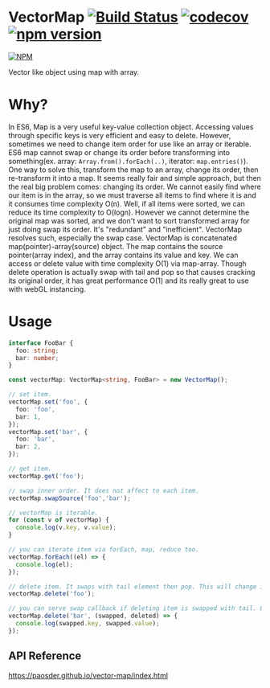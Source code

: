 # VectorMap [![Build Status](https://travis-ci.com/Paosder/vector-map.svg?branch=master)](https://travis-ci.com/Paosder/vector-map)  [![codecov](https://codecov.io/gh/Paosder/vector-map/branch/master/graph/badge.svg?token=aBRZ07TSBg)](https://codecov.io/gh/Paosder/vector-map) [![npm version](https://badge.fury.io/js/%40paosder%2Fvector-map.svg)](https://badge.fury.io/js/%40paosder%2Fvector-map)

[![NPM](https://nodei.co/npm/@paosder/vector-map.png)](https://npmjs.org/package/@paosder/vector-map)

Vector like object using map with array.
# Why?
In ES6, Map is a very useful key-value collection object.
Accessing values through specific keys is very efficient and easy to delete.
However, sometimes we need to change item order for use like an array or iterable.
ES6 map cannot swap or change its order before transforming into something(ex. array: `Array.from().forEach(..)`, iterator: `map.entries()`).
One way to solve this, transform the map to an array, change its order, then re-transform it into a map.
It seems really fair and simple approach, but then the real big problem comes: changing its order.
We cannot easily find where our item is in the array, so we must traverse all items to find where it is and it consumes time complexity O(n).
Well, if all items were sorted, we can reduce its time complexity to O(logn). However we cannot determine the original map was sorted, and
we don't want to sort transformed array for just doing swap its order. It's "redundant" and "inefficient".
VectorMap resolves such, especially the swap case. VectorMap is concatenated map(pointer)-array(source) object. The map contains the source pointer(array index), and the array contains its value and key. We can access or delete value with time complexity O(1) via map-array. Though delete operation is actually swap with tail and pop so that causes cracking its original order, it has great performance O(1) and its really great to use with webGL instancing.

# Usage
```ts
interface FooBar {
  foo: string;
  bar: number;
}

const vectorMap: VectorMap<string, FooBar> = new VectorMap();

// set item.
vectorMap.set('foo', {
  foo: 'foo',
  bar: 1,
});
vectorMap.set('bar', {
  foo: 'bar',
  bar: 2,
});

// get item.
vectorMap.get('foo');

// swap inner order. It does not affect to each item.
vectorMap.swapSource('foo','bar');

// vectorMap is iterable.
for (const v of vectorMap) {
  console.log(v.key, v.value);
}

// you can iterate item via forEach, map, reduce too.
vectorMap.forEach((el) => {
  console.log(el);
});

// delete item. It swaps with tail element then pop. This will change its order.
vectorMap.delete('foo');

// you can serve swap callback if deleting item is swapped with tail. Only called when swapped.
vectorMap.delete('bar', (swapped, deleted) => {
  console.log(swapped.key, swapped.value);
});
```

## API Reference

https://paosder.github.io/vector-map/index.html